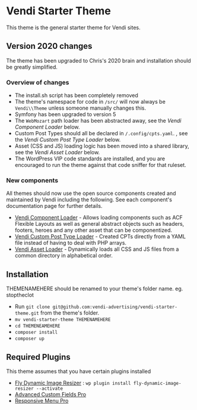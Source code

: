 # Vendi Starter Theme
This theme is the general starter theme for Vendi sites.

## Version 2020 changes
The theme has been upgraded to Chris's 2020 brain and installation should be greatly simplified.

### Overview of changes
  * The install.sh script has been completely removed
  * The theme's namespace for code in `/src/` will now always be `Vendi\\Theme` unless someone manually changes
    this.
  * Symfony has been upgraded to version 5
  * The `WebMozart` path loader has been abstracted away, see the _Vendi Component Loader_ below.
  * Custom Post Types should all be declared in `/.config/cpts.yaml`. , see the _Vendi Custom Post Type Loader_ below.
  * Asset (CSS and JS) loading logic has been moved into a shared library, see the _Vendi Asset Loader_ below.
  * The WordPress VIP code standards are installed, and you are encouraged to run the theme against that code
    sniffer for that ruleset.

### New components
All themes should now use the open source components created and maintained by Vendi including the following. See
each component's documentation page for further details.
  * [Vendi Component Loader](https://github.com/vendi-advertising/vendi-component-loader) - Allows loading
    components such as ACF Flexible Layouts as well as general abstract objects such as headers, footers, heroes
    and any other asset that can be componentized.
  * [Vendi Custom Post Type Loader](https://github.com/vendi-advertising/vendi-cpt-from-yaml) - Created CPTs directly
    from a YAML file instead of having to deal with PHP arrays.
  * [Vendi Asset Loader](https://github.com/vendi-advertising/vendi-asset-loader) - Dynamically loads all CSS and JS
    files from a common directory in alphabetical order.

## Installation
THEMENAMEHERE should be renamed to your theme's folder name. eg. stoptheclot
 * Run `git clone git@github.com:vendi-advertising/vendi-starter-theme.git` from the theme's folder.
 * `mv vendi-starter-theme THEMENAMEHERE`
 * `cd THEMENEAMEHERE`
 * `composer install`
 * `composer up`

## Required Plugins
This theme assumes that you have certain plugins installed
 * [Fly Dynamic Image Resizer](https://wordpress.org/plugins/fly-dynamic-image-resizer/) : `wp plugin install fly-dynamic-image-resizer --activate`
 * [Advanced Custom Fields Pro](https://www.advancedcustomfields.com/)
 * [Responsive Menu Pro](https://responsive.menu/)
